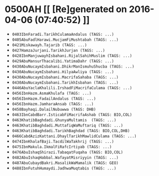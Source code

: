 # 0500AH [[ [Re]generated on 2016-04-06 (07:40:52) ]]

* `0403IbnFaradi.TarikhCulamaAndalus (TAGS: ...)`
* `0405AbuFadlHarawi.MucjamFiMushtabah (TAGS: ...)`
* `0421Miskawayh.Tajarib (TAGS: ...)`
* `0427HamzaJurjani.TarikhJurjan (TAGS: ...)`
* `0428IbnManjuwayhIsbahani.RijalSahihMuslim (TAGS: ...)`
* `0429AbuMansurThacalibi.YatimaDahr (TAGS: ...)`
* `0430AbuNucaymIsbahani.DhikrManIsmuhuShucba (TAGS: ...)`
* `0430AbuNucaymIsbahani.HilyaAwliya (TAGS: ...)`
* `0430AbuNucaymIsbahani.MacrifaSahaba (TAGS: ...)`
* `0430AbuNucaymIsbahani.TarikhIsbahan (TAGS: ...)`
* `0446AbuYaclaKhalili.IrshadFiMacrifaCulama (TAGS: ...)`
* `0456IbnHazm.AsmaKhulafa (TAGS: ...)`
* `0456IbnHazm.FadailAndalus (TAGS: ...)`
* `0456IbnHazm.JamharaAnsab (TAGS: ...)`
* `0458Bayhaqi.DalailNubuwwa (TAGS: DHB)`
* `0463IbnCabdBarr.IsticabFiMacrifaAshab (TAGS: BIO,COL)`
* `0463KhatibBaghdadi.GhunyaMultamis  (TAGS: ...)`
* `0463KhatibBaghdadi.MuttafiqWaMuftariq (TAGS: ...)`
* `0463KhatibBaghdadi.TarikhBaghdad (TAGS: BIO,COL,DHB)`
* `0466CabdAzizKattani.DhaylTarikhMawlidCulama (TAGS: ...)`
* `0474IbnKhalafBaji.TacdilWaTakhrij (TAGS: ...)`
* `0475IbnMakula.IkmalFiRafcIrtiyab (TAGS: ...)`
* `0476AbuIshaqShirazi.TabaqatFuqaha (TAGS: BIO,COL)`
* `0482AbuIshaqHabbal.WafayatMisriyyin (TAGS: ...)`
* `0487AbuCubaydBakri.MasalikWaMamalik (TAGS: GEO)`
* `0488IbnFutuhHumaydi.JadhwaMuqtabis (TAGS: ...)`
